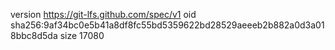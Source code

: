 version https://git-lfs.github.com/spec/v1
oid sha256:9af34bc0e5b41a8df8fc55bd5359622bd28529aeeeb2b882a0d3a018bbc8d5da
size 17080
